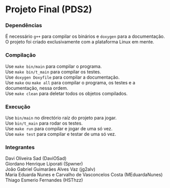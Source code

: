# Projeto Final (PDS2)

### Dependências
É necessário `g++` para compilar os binários e `doxygen` para a documentação. <br>
O projeto foi criado exclusivamente com a plataforma Linux em mente. <br>

### Compilação
Use `make bin/main` para compilar o programa. <br>
Use `make bin/t_main` para compilar os testes. <br>
Use `doxygen Doxyfile` para compilar a documentação. <br>
Use `make` ou `make all` para compilar o programa, os testes e a documentação, nessa ordem. <br>
Use `make clean` para deletar todos os objetos compilados. <br>

### Execução
Use `bin/main` no directório raíz do projeto para jogar. <br>
Use `bin/t_main` para rodar os testes. <br>
Use `make run` para compilar e jogar de uma só vez. <br>
Use `make test` para compilar e testar de uma só vez. <br>

### Integrantes
Davi Oliveira Sad (DaviOSad) <br>
Giordano Henrique Liporati (Spwner) <br>
João Gabriel Guimarães Alves Vaz (jg2alv) <br>
Maria Eduarda Nunes e Carvalho de Vasconcelos Costa (MEduardaNunes) <br>
Thiago Esmerio Fernandes (HSThzz) <br>

